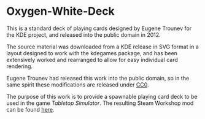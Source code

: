 # Oxygen-White-Deck

This is a standard deck of playing cards designed by Eugene Trounev for the KDE project, and released into the public domain in 2012.

The source material was downloaded from a KDE release in SVG format in a layout designed to work with the kdegames package, and has been extensively worked and rearranged to allow for easy individual card rendering.

Eugene Trounev had released this work into the public domain, so in the same spirit these modifications are released under [CC0](https://creativecommons.org/choose/zero/).

The purpose of this work is to provide a spawnable playing card deck to be used in the game *Tabletop Simulator*.  The resulting Steam Workshop mod can be found [here](http://steamcommunity.com/sharedfiles/filedetails/?id=685423493).

